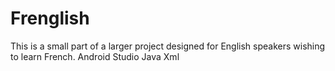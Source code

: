 # Frenglish
This is a small part of a larger project designed for English speakers wishing to learn French.
Android Studio
Java
Xml
